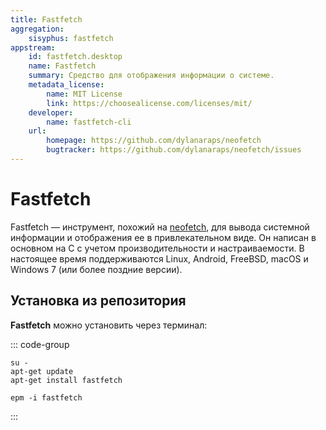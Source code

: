 ```yaml
---
title: Fastfetch
aggregation:
    sisyphus: fastfetch
appstream:
    id: fastfetch.desktop
    name: Fastfetch
    summary: Средство для отображения информации о системе.
    metadata_license:
        name: MIT License
        link: https://choosealicense.com/licenses/mit/
    developer:
        name: fastfetch-cli
    url:
        homepage: https://github.com/dylanaraps/neofetch
        bugtracker: https://github.com/dylanaraps/neofetch/issues
---
```


# Fastfetch

Fastfetch — инструмент, похожий на [neofetch](/neofetch), для вывода системной информации и отображения ее в привлекательном виде. Он написан в основном на C с учетом производительности и настраиваемости. В настоящее время поддерживаются Linux, Android, FreeBSD, macOS и Windows 7 (или более поздние версии).

## Установка из репозитория

**Fastfetch** можно установить через терминал:

::: code-group

```shell[apt-get]
su -
apt-get update
apt-get install fastfetch
```
```shell[epm]
epm -i fastfetch
```
:::

